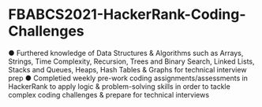 # FBABCS2021-HackerRank-Coding-Challenges

● Furthered knowledge of Data Structures & Algorithms such as Arrays, Strings, Time Complexity, Recursion, Trees and Binary Search, Linked Lists, Stacks and Queues, Heaps, Hash Tables & Graphs for technical interview prep
● Completied weekly pre-work coding assignments/assessments in HackerRank to apply logic & problem-solving skills in order to tackle complex coding challenges & prepare for technical interviews
